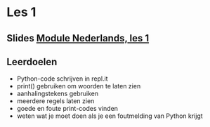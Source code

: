 # Les 1

## Slides  [Module Nederlands, les 1](https://slides.com/felienne/pidk-m1-l1a)

## Leerdoelen

* Python-code schrijven in repl.it
* print\(\) gebruiken om woorden te laten zien
* aanhalingstekens gebruiken 
* meerdere regels laten zien
* goede en foute print-codes vinden
* weten wat je moet doen als je een foutmelding van Python krijgt

